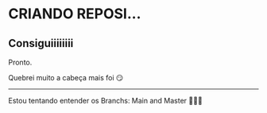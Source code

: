 # CRIANDO REPOSI...

## Consiguiiiiiiii

Pronto. 

Quebrei muito a cabeça mais foi 😏

---------------------------------------

Estou tentando entender os Branchs: Main and Master 🤡🤡🤡